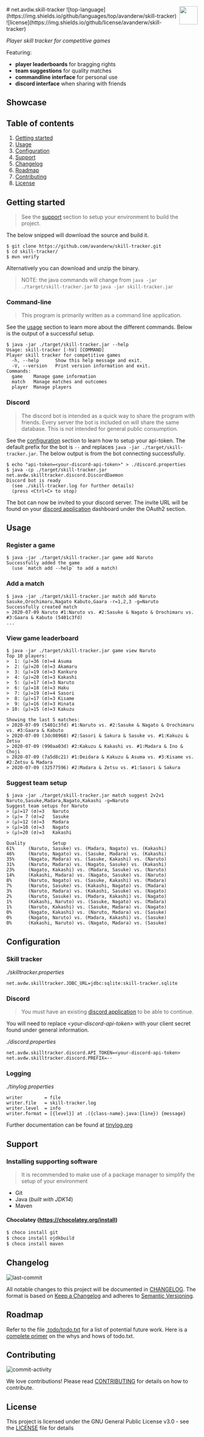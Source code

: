 <img src="icon.png" style="width:48px;" align="right" />
# net.avdw.skill-tracker
![top-language](https://img.shields.io/github/languages/top/avanderw/skill-tracker)
![license](https://img.shields.io/github/license/avanderw/skill-tracker)

_Player skill tracker for competitive games_

Featuring: 
- **player leaderboards** for bragging rights
- **team suggestions** for quality matches
- **commandline interface** for personal use
- **discord interface** when sharing with friends

## Showcase

## Table of contents

1. [Getting started](#getting-started)
2. [Usage](#usage)
3. [Configuration](#configuration)
4. [Support](#support)
5. [Changelog](#changelog)
6. [Roadmap](#roadmap)
7. [Contributing](#contributing)
8. [License](#license)

## Getting started

> See the [support](#support) section to setup your environment to build the project.

The below snipped will download the source and build it.
```shell script
$ git clone https://github.com/avanderw/skill-tracker.git
$ cd skill-tracker/
$ mvn verify
```

Alternatively you can download and unzip the binary. 
> NOTE: the java commands will change from `java -jar ./target/skill-tracker.jar` to 
> `java -jar skill-tracker.jar`

### Command-line
> This program is primarily written as a command line application. 

See the [usage](#usage) section to learn more about the different commands.
Below is the output of a successful setup.

```shell script
$ java -jar ./target/skill-tracker.jar --help
Usage: skill-tracker [-hV] [COMMAND]
Player skill tracker for competitive games
  -h, --help      Show this help message and exit.
  -V, --version   Print version information and exit.
Commands:
  game    Manage game information
  match   Manage matches and outcomes
  player  Manage players
```

### Discord
> The discord bot is intended as a quick way to share the program with friends. 
> Every server the bot is included on will share the same database. 
> This is not intended for general public consumption.

See the [configuration](#configuration) section to learn how to setup your api-token.
The default prefix for the bot is `--` and replaces `java -jar ./target/skill-tracker.jar`.
The below output is from the bot connecting successfully. 

```shell script
$ echo "api-token=<your-discord-api-token>" > ./discord.properties
$ java -cp ./target/skill-tracker.jar net.avdw.skilltracker.discord.DiscordDaemon
Discord bot is ready
  (see ./skill-tracker.log for further details)
  (press <Ctrl+C> to stop)
```

The bot can now be invited to your discord server. The invite URL will be found on your 
[discord application](https://discord.com/developers/applications/) dashboard under the OAuth2 section. 

## Usage

### Register a game
```shell script
$ java -jar ./target/skill-tracker.jar game add Naruto
Successfully added the game
  (use `match add --help` to add a match)
```

### Add a match
```shell script
$ java -jar ./target/skill-tracker.jar match add Naruto Sasuke,Orochimaru,Nagato Kabuto,Gaara -r=1,2,3 -g=Naruto
Successfully created match
> 2020-07-09 Naruto #1:Naruto vs. #2:Sasuke & Nagato & Orochimaru vs. #3:Gaara & Kabuto (5401c3fd)
...
```

### View game leaderboard
```shell script
$ java -jar ./target/skill-tracker.jar game view Naruto
Top 10 players:
>  1: (μ)=36 (σ)=4 Asuma
>  2: (μ)=20 (σ)=3 Akamaru
>  3: (μ)=19 (σ)=3 Kankuro
>  4: (μ)=20 (σ)=3 Kakashi
>  5: (μ)=17 (σ)=3 Naruto
>  6: (μ)=18 (σ)=3 Haku
>  7: (μ)=19 (σ)=4 Sasori
>  8: (μ)=17 (σ)=3 Kisame
>  9: (μ)=16 (σ)=3 Hinata
> 10: (μ)=15 (σ)=3 Kakuzu

Showing the last 5 matches:
> 2020-07-09 (5401c3fd) #1:Naruto vs. #2:Sasuke & Nagato & Orochimaru vs. #3:Gaara & Kabuto
> 2020-07-09 (3dc08968) #2:Sasori & Sakura & Sasuke vs. #1:Kakuzu & Zetsu
> 2020-07-09 (990aa03d) #2:Kakuzu & Kakashi vs. #1:Madara & Ino & Choji
> 2020-07-09 (7a5d8c21) #1:Deidara & Kakuzu & Asuma vs. #3:Kisame vs. #2:Zetsu & Madara
> 2020-07-09 (32577596) #2:Madara & Zetsu vs. #1:Sasori & Sakura
```

### Suggest team setup
```shell script
$ java -jar ./target/skill-tracker.jar match suggest 2v2v1 Naruto,Sasuke,Madara,Nagato,Kakashi -g=Naruto
Suggest team setups for Naruto
> (μ)=17 (σ)=3   Naruto
> (μ)= 7 (σ)=2   Sasuke
> (μ)=12 (σ)=3   Madara
> (μ)=10 (σ)=3   Nagato
> (μ)=20 (σ)=3   Kakashi

Quality          Setup
61%     (Naruto, Sasuke) vs. (Madara, Nagato) vs. (Kakashi)
46%     (Naruto, Nagato) vs. (Sasuke, Madara) vs. (Kakashi)
35%     (Nagato, Madara) vs. (Sasuke, Kakashi) vs. (Naruto)
31%     (Naruto, Madara) vs. (Nagato, Sasuke) vs. (Kakashi)
23%     (Nagato, Kakashi) vs. (Madara, Sasuke) vs. (Naruto)
14%     (Kakashi, Madara) vs. (Nagato, Sasuke) vs. (Naruto)
8%      (Naruto, Nagato) vs. (Sasuke, Kakashi) vs. (Madara)
7%      (Naruto, Sasuke) vs. (Kakashi, Nagato) vs. (Madara)
3%      (Naruto, Madara) vs. (Kakashi, Sasuke) vs. (Nagato)
2%      (Naruto, Sasuke) vs. (Madara, Kakashi) vs. (Nagato)
1%      (Kakashi, Naruto) vs. (Sasuke, Nagato) vs. (Madara)
1%      (Naruto, Kakashi) vs. (Sasuke, Madara) vs. (Nagato)
0%      (Nagato, Kakashi) vs. (Naruto, Madara) vs. (Sasuke)
0%      (Nagato, Naruto) vs. (Madara, Kakashi) vs. (Sasuke)
0%      (Kakashi, Naruto) vs. (Nagato, Madara) vs. (Sasuke)

```

## Configuration
### Skill tracker
_./skilltracker.properties_
```properties
net.avdw.skilltracker.JDBC_URL=jdbc:sqlite:skill-tracker.sqlite
```

### Discord
> You must have an existing [discord application](https://discord.com/developers/applications/) to be able to continue.

You will need to replace _\<your-discord-api-token\>_ with your client secret found under general information.

_./discord.properties_
```properties
net.avdw.skilltracker.discord.API_TOKEN=<your-discord-api-token>
net.avdw.skilltracker.discord.PREFIX=--
```

### Logging
_./tinylog.properties_
```properties
writer        = file
writer.file   = skill-tracker.log
writer.level  = info
writer.format = [{level}] at .({class-name}.java:{line}) {message}
```
Further documentation can be found at [tinylog.org](https://tinylog.org/v2/configuration/)

## Support

### Installing supporting software
> It is recommended to make use of a package manager to simplify the setup of your environment

- Git
- Java (_built with JDK14_)
- Maven

#### Chocolatey (https://chocolatey.org/install)
```cmd
$ choco install git
$ choco install ojdkbuild
$ choco install maven 
```

## Changelog
![last-commit](https://img.shields.io/github/last-commit/avanderw/skill-tracker)

All notable changes to this project will be documented in [CHANGELOG](CHANGELOG.md). 
The format is based on [Keep a Changelog](https://keepachangelog.com/en/1.0.0/) 
and adheres to [Semantic Versioning](https://semver.org/spec/v2.0.0.html).

## Roadmap
Refer to the file [.todo/todo.txt](.todo/todo.txt) for a list of potential future work.
Here is a [complete primer](https://github.com/todotxt/todo.txt) on the whys and hows of todo.txt.

## Contributing
![commit-activity](https://img.shields.io/github/commit-activity/y/avanderw/skill-tracker)

We love contributions! Please read [CONTRIBUTING](CONTRIBUTING.md) for details on how to contribute.

## License 
This project is licensed under the GNU General Public License v3.0 - see the [LICENSE](LICENSE) file for details
